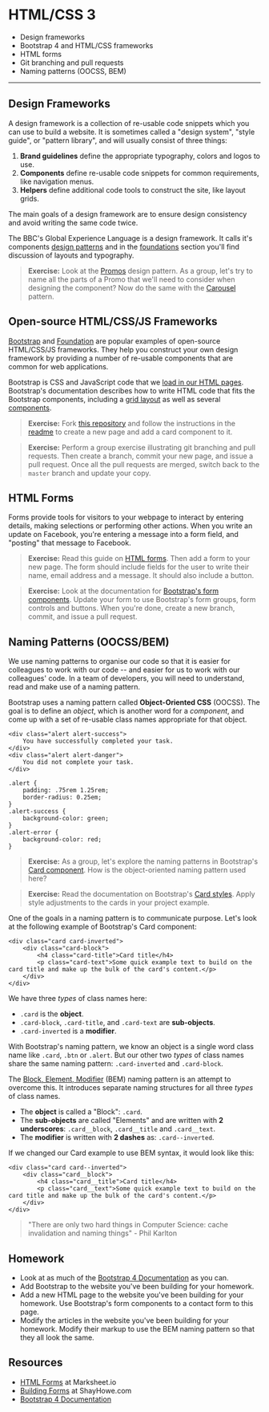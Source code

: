 # HTML/CSS 3
- Design frameworks
- Bootstrap 4 and HTML/CSS frameworks
- HTML forms
- Git branching and pull requests
- Naming patterns (OOCSS, BEM)
---

## Design Frameworks

A design framework is a collection of re-usable code snippets which you can use to build a website. It is sometimes called a "design system", "style guide", or "pattern library", and will usually consist of three things:

1. **Brand guidelines** define the appropriate typography, colors and logos to use.
2. **Components** define re-usable code snippets for common requirements, like navigation menus.
3. **Helpers** define additional code tools to construct the site, like layout grids.

The main goals of a design framework are to ensure design consistency and avoid writing the same code twice.

The BBC's Global Experience Language is a design framework. It calls it's components [design patterns](http://www.bbc.co.uk/gel/guidelines/category/design-patterns) and in the [foundations](http://www.bbc.co.uk/gel/guidelines/category/foundations) section you'll find discussion of layouts and typography.

> **Exercise:** Look at the [Promos](http://www.bbc.co.uk/gel/guidelines/promos) design pattern. As a group, let's try to name all the parts of a Promo that we'll need to consider when designing the component? Now do the same with the [Carousel](http://www.bbc.co.uk/gel/guidelines/carousel) pattern.

## Open-source HTML/CSS/JS Frameworks

[Bootstrap](https://v4-alpha.getbootstrap.com/) and [Foundation](http://foundation.zurb.com/) are popular examples of open-source HTML/CSS/JS frameworks. They help you construct your own design framework by providing a number of re-usable components that are common for web applications.

Bootstrap is CSS and JavaScript code that we [load in our HTML pages](https://v4-alpha.getbootstrap.com/getting-started/introduction/). Bootstrap's documentation describes how to write HTML code that fits the Bootstrap components, including a [grid layout](https://v4-alpha.getbootstrap.com/layout/grid/) as well as several [components](https://v4-alpha.getbootstrap.com/components/alerts/).

> **Exercise:** Fork [this repository](https://github.com/NateWr/groupstrap) and follow the instructions in the [readme](https://github.com/NateWr/groupstrap) to create a new page and add a card component to it.

> **Exercise:** Perform a group exercise illustrating git branching and pull requests. Then create a branch, commit your new page, and issue a pull request. Once all the pull requests are merged, switch back to the `master` branch and update your copy.

## HTML Forms

Forms provide tools for visitors to your webpage to interact by entering details, making selections or performing other actions. When you write an update on Facebook, you're entering a message into a form field, and "posting" that message to Facebook.

> **Exercise:** Read this guide on [HTML forms](http://marksheet.io/html-forms.html). Then add a form to your new page. The form should include fields for the user to write their name, email address and a message. It should also include a button.

> **Exercise:** Look at the documentation for [Bootstrap's form components](https://v4-alpha.getbootstrap.com/components/forms/). Update your form to use Bootstrap's form groups, form controls and buttons. When you're done, create a new branch, commit, and issue a pull request.

## Naming Patterns (OOCSS/BEM)

We use naming patterns to organise our code so that it is easier for colleagues to work with our code -- and easier for us to work with our colleagues' code. In a team of developers, you will need to understand, read and make use of a naming pattern.

Bootstrap uses a naming pattern called **Object-Oriented CSS** (OOCSS). The goal is to define an _object_, which is another word for a _component_, and come up with a set of re-usable class names appropriate for that object.

```
<div class="alert alert-success">
	You have successfully completed your task.
</div>
<div class="alert alert-danger">
	You did not complete your task.
</div>

.alert {
	padding: .75rem 1.25rem;
	border-radius: 0.25em;
}
.alert-success {
	background-color: green;
}
.alert-error {
	background-color: red;
}
```

> **Exercise:** As a group, let's explore the naming patterns in Bootstrap's [Card component](https://v4-alpha.getbootstrap.com/components/card/#example). How is the object-oriented naming pattern used here?

> **Exercise:** Read the documentation on Bootstrap's [Card styles](https://v4-alpha.getbootstrap.com/components/card/#card-styles). Apply style adjustments to the cards in your project example.

One of the goals in a naming pattern is to communicate purpose. Let's look at the following example of Bootstrap's Card component:

```
<div class="card card-inverted">
	<div class="card-block">
		<h4 class="card-title">Card title</h4>
		<p class="card-text">Some quick example text to build on the card title and make up the bulk of the card's content.</p>
	</div>
</div>
```

We have three _types_ of class names here:

- `.card` is the **object**.
- `.card-block`, `.card-title`, and `.card-text` are **sub-objects**.
- `.card-inverted` is a **modifier**.

With Bootstrap's naming pattern, we know an object is a single word class name like `.card`, `.btn` or `.alert`. But our other two _types_ of class names share the same naming pattern: `.card-inverted` and `.card-block`.

The [Block, Element, Modifier]() (BEM) naming pattern is an attempt to overcome this. It introduces separate naming structures for all three _types_ of class names.

- The **object** is called a "Block": `.card`.
- The **sub-objects** are called "Elements" and are written with __2 underscores__: `.card__block`, `.card__title` and `.card__text`.
- The **modifier** is written with __2 dashes__ as: `.card--inverted`.

If we changed our Card example to use BEM syntax, it would look like this:

```
<div class="card card--inverted">
	<div class="card__block">
		<h4 class="card__title">Card title</h4>
		<p class="card__text">Some quick example text to build on the card title and make up the bulk of the card's content.</p>
	</div>
</div>
```

> "There are only two hard things in Computer Science: cache invalidation and naming things" - Phil Karlton

## Homework

- Look at as much of the [Bootstrap 4 Documentation](https://v4-alpha.getbootstrap.com/) as you can.
- Add Bootstrap to the website you've been building for your homework.
- Add a new HTML page to the website you've been building for your homework. Use Bootstrap's form components to a contact form to this page.
- Modify the articles in the website you've been building for your homework. Modify their markup to use the BEM naming pattern so that they all look the same.

## Resources

- [HTML Forms](http://marksheet.io/html-forms.html) at Marksheet.io
- [Building Forms](http://learn.shayhowe.com/html-css/building-forms/) at ShayHowe.com
- [Bootstrap 4 Documentation](https://v4-alpha.getbootstrap.com/)
